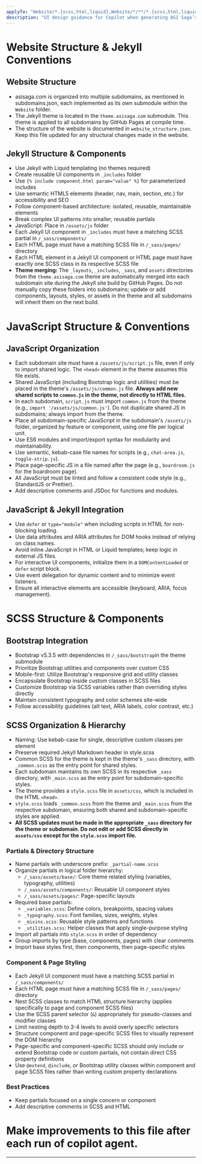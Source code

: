 ```yaml
---
applyTo: "Website/*.{scss,html,liquid},Website/*/**/*.{scss,html,liquid,js}"
description: "UI design guidance for Copilot when generating ASI Saga’s SCSS styles and Jekyll Liquid templates for the theme and all subdomains in the Website folder. Applies generically to all current and future subdomains."
---
```


# Website Structure & Jekyll Conventions

## Website Structure
- asisaga.com is organized into multiple subdomains, as mentioned in subdomains.json, each implemented as its own submodule within the `Website` folder.
- The Jekyll theme is located in the `theme.asisaga.com` submodule. This theme is applied to all subdomains by GitHub Pages at compile time.
- The structure of the website is documented in `website_structure.json`. Keep this file updated for any structural changes made in the website.

## Jekyll Structure & Components
- Use Jekyll with Liquid templating (no themes required)
- Create reusable UI components in `_includes` folder
- Use `{% include component.html param="value" %}` for parameterized includes
- Use semantic HTML5 elements (header, nav, main, section, etc.) for accessibility and SEO
- Follow component-based architecture: isolated, reusable, maintainable elements
- Break complex UI patterns into smaller, reusable partials
- JavaScript: Place in `/assets/js` folder
- Each Jekyll UI component in `_includes` must have a matching SCSS partial in `/_sass/components/`
- Each HTML page must have a matching SCSS file in `/_sass/pages/` directory
- Each HTML element in a Jekyll UI component or HTML page must have exactly one SCSS class in its respective SCSS file
- **Theme merging:** The `_layouts`, `_includes`, `_sass`, and `assets` directories from the `theme.asisaga.com` theme are automatically merged into each subdomain site during the Jekyll site build by GitHub Pages. Do not manually copy these folders into subdomains; update or add components, layouts, styles, or assets in the theme and all subdomains will inherit them on the next build.

# JavaScript Structure & Conventions

## JavaScript Organization
- Each subdomain site must have a `/assets/js/script.js` file, even if only to import shared logic. The `<head>` element in the theme assumes this file exists.
- Shared JavaScript (including Bootstrap logic and utilities) must be placed in the theme's `/assets/js/common.js` file. **Always add new shared scripts to `common.js` in the theme, not directly to HTML files.**
- In each subdomain, `script.js` must import `common.js` from the theme (e.g., `import '/assets/js/common.js'`). Do not duplicate shared JS in subdomains; always import from the theme.
- Place all subdomain-specific JavaScript in the subdomain's `/assets/js` folder, organized by feature or component, using one file per logical unit.
- Use ES6 modules and import/export syntax for modularity and maintainability.
- Use semantic, kebab-case file names for scripts (e.g., `chat-area.js`, `toggle-strip.js`).
- Place page-specific JS in a file named after the page (e.g., `boardroom.js` for the boardroom page).
- All JavaScript must be linted and follow a consistent code style (e.g., StandardJS or Prettier).
- Add descriptive comments and JSDoc for functions and modules.

## JavaScript & Jekyll Integration
- Use `defer` or `type="module"` when including scripts in HTML for non-blocking loading.
- Use data attributes and ARIA attributes for DOM hooks instead of relying on class names.
- Avoid inline JavaScript in HTML or Liquid templates; keep logic in external JS files.
- For interactive UI components, initialize them in a `DOMContentLoaded` or `defer` script block.
- Use event delegation for dynamic content and to minimize event listeners.
- Ensure all interactive elements are accessible (keyboard, ARIA, focus management).

# SCSS Structure & Components

## Bootstrap Integration
- Bootstrap v5.3.5 with dependencies in `/_sass/bootstrap`in the theme submodule
- Prioritize Bootstrap utilities and components over custom CSS
- Mobile-first: Utilize Bootstrap's responsive grid and utility classes
- Encapsulate Bootstrap inside custom classes in SCSS files
- Customize Bootstrap via SCSS variables rather than overriding styles directly
- Maintain consistent typography and color schemes site-wide
- Follow accessibility guidelines (alt text, ARIA labels, color contrast, etc.)

## SCSS Organization & Hierarchy
- Naming: Use kebab-case for single, descriptive custom classes per element
- Preserve required Jekyll Markdown header in style.scss
- Common SCSS for the theme is kept in the theme's `_sass` directory, with `_common.scss` as the entry point for shared styles.
- Each subdomain maintains its own SCSS in its respective `_sass` directory, with `_main.scss` as the entry point for subdomain-specific styles.
- The theme provides a `style.scss` file in `assets/css`, which is included in the HTML `<head>`.
- `style.scss` loads `_common.scss` from the theme and `_main.scss` from the respective subdomain, ensuring both shared and subdomain-specific styles are applied.
- **All SCSS updates must be made in the appropriate `_sass` directory for the theme or subdomain. Do not edit or add SCSS directly in `assets/css` except for the `style.scss` import file.**

### Partials & Directory Structure
- Name partials with underscore prefix: `_partial-name.scss`
- Organize partials in logical folder hierarchy:
  - `/_sass/assets/base/`: Core theme related styling (variables, typography, utilities)
  - `/_sass/assets/components/`: Reusable UI component styles
  - `/_sass/assets/pages/`: Page-specific layouts
- Required base partials:
  - `_variables.scss`: Define colors, breakpoints, spacing values
  - `_typography.scss`: Font families, sizes, weights, styles
  - `_mixins.scss`: Reusable style patterns and functions
  - `_utilities.scss`: Helper classes that apply single-purpose styling
- Import all partials into `style.scss` in order of dependency
- Group imports by type (base, components, pages) with clear comments
- Import base styles first, then components, then page-specific styles

### Component & Page Styling
- Each Jekyll UI component must have a matching SCSS partial in `/_sass/components/`
- Each HTML page must have a matching SCSS file in `/_sass/pages/` directory
- Nest SCSS classes to match HTML structure hierarchy (applies specifically to page and component SCSS files)
- Use the SCSS parent selector (`&`) appropriately for pseudo-classes and modifier classes
- Limit nesting depth to 3-4 levels to avoid overly specific selectors
- Structure component and page-specific SCSS files to visually represent the DOM hierarchy
- Page-specific and component-specific SCSS should only include or extend Bootstrap code or custom partials, not contain direct CSS property definitions
- Use `@extend`, `@include`, or Bootstrap utility classes within component and page SCSS files rather than writing custom property declarations

### Best Practices
- Keep partials focused on a single concern or component
- Add descriptive comments in SCSS and HTML

# Make improvements to this file after each run of copilot agent.

---